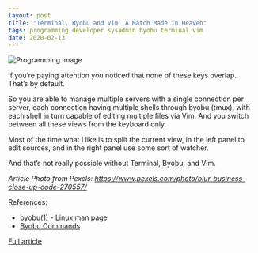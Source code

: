 ```yaml
---
layout: post
title: "Terminal, Byobu and Vim: A Match Made in Heaven"
tags: programming developer sysadmin byobu terminal vim
date: 2020-02-13
---
```


![Programming image]("https://germaniumhq.com/assets/img/posts/2019-02-05-Terminal,-Byobu-and-Vim:-A-Match-Made-in-Heaven.jpg")

if you’re paying attention you noticed that none of these keys overlap. That’s by default.

So you are able to manage multiple servers with a single connection per server, each connection 
having multiple shells through byobu (tmux), with each shell in turn capable of editing multiple 
files via Vim. And you switch between all these views from the keyboard only.

Most of the time what I like is to split the current view, in the left panel to edit sources, and 
in the right panel use some sort of watcher.

And that’s not really possible without Terminal, Byobu, and Vim.

*Article Photo from Pexels: https://www.pexels.com/photo/blur-business-close-up-code-270557/*

References:

- [byobu(1)](https://linux.die.net/man/1/byobu) - Linux man page
- [Byobu Commands](https://gist.github.com/jshaw/5255721)

[Full article](https://germaniumhq.com/2019/02/05/2019-02-05-Terminal,-Byobu-and-Vim:-A-Match-Made-in-Heaven/)

